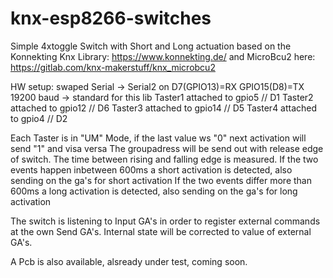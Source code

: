 # knx-esp8266-switches
Simple 4xtoggle Switch with Short and Long actuation 
based on the Konnekting Knx Library:
https://www.konnekting.de/
and MicroBcu2 here: https://gitlab.com/knx-makerstuff/knx_microbcu2

HW setup:  swaped Serial -> Serial2  on D7(GPIO13)=RX   GPIO15(D8)=TX 19200 baud -> standard for this lib
Taster1 attached to gpio5    // D1
Taster2 attached to gpio12   // D6
Taster3 attached to gpio14   // D5
Taster4 attached to gpio4    // D2

Each Taster is in "UM" Mode, if the last value ws "0" next activation will send "1" and visa versa
The groupadress will be send out with release edge of switch.
The time between rising and falling edge is measured.
If the two events happen inbetween 600ms a short activation is detected, also sending on the ga's for short activation
If the two events differ more than 600ms a long activation is detected, also sending on the ga's for long activation

The switch is listening to Input GA's in order to register external commands at the own Send GA's.
Internal state will be corrected to value of external GA's.

A Pcb is also available, alsready under test, coming soon.

